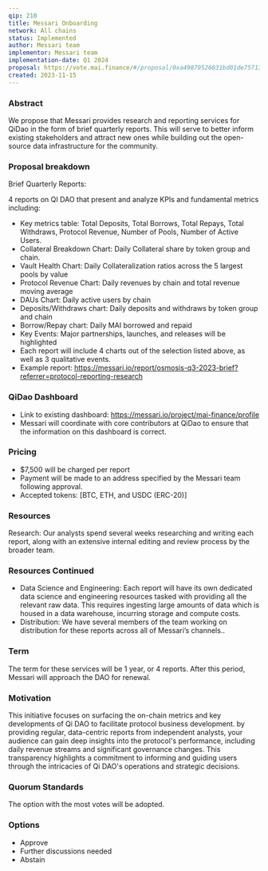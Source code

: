 ```yaml
---
qip: 210
title: Messari Onboarding
network: All chains
status: Implemented
author: Messari team
implementor: Messari team
implementation-date: Q1 2024
proposal: https://vote.mai.finance/#/proposal/0xa49879526031bd01de757138cac162519c26cefea97ea0943e8310b674ba47fc
created: 2023-11-15
---
```


### **Abstract**

We propose that Messari provides research and reporting services for QiDao in the form of brief quarterly reports. This will serve to better inform existing stakeholders and attract new ones while building out the open-source data infrastructure for the community.

### **Proposal breakdown**

Brief Quarterly Reports:

4 reports on QI DAO that present and analyze KPIs and fundamental metrics including:

* Key metrics table: Total Deposits, Total Borrows, Total Repays, Total Withdraws, Protocol Revenue, Number of Pools, Number of Active Users.
* Collateral Breakdown Chart: Daily Collateral share by token group and chain.
* Vault Health Chart: Daily Collateralization ratios across the 5 largest pools by value
* Protocol Revenue Chart: Daily revenues by chain and total revenue moving average
* DAUs Chart: Daily active users by chain
* Deposits/Withdraws chart: Daily deposits and withdraws by token group and chain
* Borrow/Repay chart: Daily MAI borrowed and repaid
* Key Events: Major partnerships, launches, and releases will be highlighted
* Each report will include 4 charts out of the selection listed above, as well as 3 qualitative events.
* Example report: https://messari.io/report/osmosis-q3-2023-brief?referrer=protocol-reporting-research

### **QiDao Dashboard**

* Link to existing dashboard: https://messari.io/project/mai-finance/profile
* Messari will coordinate with core contributors at QiDao to ensure that the information on this dashboard is correct.

### **Pricing**

* $7,500 will be charged per report
* Payment will be made to an address specified by the Messari team following approval.
* Accepted tokens: [BTC, ETH, and USDC (ERC-20)]

### **Resources**

Research: Our analysts spend several weeks researching and writing each report, along with an extensive internal editing and review process by the broader team.

### **Resources Continued**

* Data Science and Engineering: Each report will have its own dedicated data science and engineering resources tasked with providing all the relevant raw data. This requires ingesting large amounts of data which is housed in a data warehouse, incurring storage and compute costs.
* Distribution: We have several members of the team working on distribution for these reports across all of Messari’s channels..

### **Term**

The term for these services will be 1 year, or 4 reports. After this period, Messari will approach the DAO for renewal.

### **Motivation**

This initiative focuses on surfacing the on-chain metrics and key developments of Qi DAO to facilitate protocol business development. by providing regular, data-centric reports from independent analysts, your audience can gain deep insights into the protocol's performance, including daily revenue streams and significant governance changes. This transparency highlights a commitment to informing and guiding users through the intricacies of Qi DAO's operations and strategic decisions.

### **Quorum Standards**

The option with the most votes will be adopted.

### **Options**

* Approve
* Further discussions needed
* Abstain
